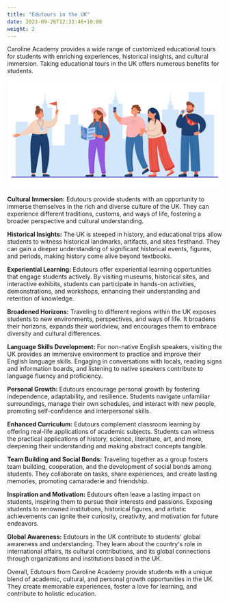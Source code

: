 ```yaml
---
title: "Edutours in the UK"
date: 2023-09-26T12:33:46+10:00
weight: 2
---
```


Caroline Academy provides a wide range of customized educational tours for students with enriching experiences, historical insights, and cultural immersion. Taking educational tours in the UK offers numerous benefits for students. 

![img](../images/clip_image001.jpg)

**Cultural Immersion:** Edutours provide students with an opportunity to immerse themselves in the rich and diverse culture of the UK. They can experience different traditions, customs, and ways of life, fostering a broader perspective and cultural understanding.

 

**Historical Insights:** The UK is steeped in history, and educational trips allow students to witness historical landmarks, artifacts, and sites firsthand. They can gain a deeper understanding of significant historical events, figures, and periods, making history come alive beyond textbooks.

 

**Experiential Learning:** Edutours offer experiential learning opportunities that engage students actively. By visiting museums, historical sites, and interactive exhibits, students can participate in hands-on activities, demonstrations, and workshops, enhancing their understanding and retention of knowledge.

 

**Broadened Horizons:** Traveling to different regions within the UK exposes students to new environments, perspectives, and ways of life. It broadens their horizons, expands their worldview, and encourages them to embrace diversity and cultural differences.

 

**Language Skills Development:** For non-native English speakers, visiting the UK provides an immersive environment to practice and improve their English language skills. Engaging in conversations with locals, reading signs and information boards, and listening to native speakers contribute to language fluency and proficiency.

 

**Personal Growth:** Edutours encourage personal growth by fostering independence, adaptability, and resilience. Students navigate unfamiliar surroundings, manage their own schedules, and interact with new people, promoting self-confidence and interpersonal skills.

 

**Enhanced Curriculum:** Edutours complement classroom learning by offering real-life applications of academic subjects. Students can witness the practical applications of history, science, literature, art, and more, deepening their understanding and making abstract concepts tangible.

 

**Team Building and Social Bonds:** Traveling together as a group fosters team building, cooperation, and the development of social bonds among students. They collaborate on tasks, share experiences, and create lasting memories, promoting camaraderie and friendship.

 

**Inspiration and Motivation:** Edutours often leave a lasting impact on students, inspiring them to pursue their interests and passions. Exposing students to renowned institutions, historical figures, and artistic achievements can ignite their curiosity, creativity, and motivation for future endeavors.

 

**Global Awareness:** Edutours in the UK contribute to students' global awareness and understanding. They learn about the country's role in international affairs, its cultural contributions, and its global connections through organizations and institutions based in the UK.

 

Overall, Edutours from Caroline Academy provide students with a unique blend of academic, cultural, and personal growth opportunities in the UK. They create memorable experiences, foster a love for learning, and contribute to holistic education.